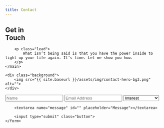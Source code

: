 ```yaml
---
title: Contact
---
```


<section class="section hero contact__hero">
    <main>
        <h1>Get in
            <br class="hide--mobile">
            <span class="shift">
                Touch
            </span>
        </h1>

        <p class="lead">
            What isn’t being said is that you have the power inside to light up your life again. It’s time. Let me show you how.
        </p>
    </main>

    <div class="background">
        <img src="{{ site.baseurl }}/assets/img/contact-hero-bg3.png" alt="">
    </div>
</section>

<section class="section contact__form" id="contact__form">
    <form name="contact" action="" netlify>
        <input name="Name" type="text" placeholder="Name" required>
        <input name="Email" type="email" placeholder="Email Address" required>
        <select name="Interest" id="">
            <option disabled selected value="">Interest</option>
            <option value="coaching">Coaching</option>
            <option value="speaking">Speaking</option>
            <option value="writing">Writing</option>
            <option value="general-inquiry">General Inquiry</option>
            <option value="other">Other</option>
        </select>

        <textarea name="message" id="" placeholder="Message"></textarea>

        <input type="submit" class="button">
    </form>
</section>